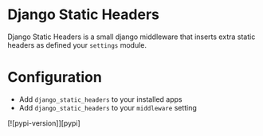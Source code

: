 # Django Static Headers

Django Static Headers is a small django middleware that inserts extra static headers as 
defined your `settings` module.

# Configuration

 - Add `django_static_headers` to your installed apps
 - Add `django_static_headers` to your `middleware` setting

[![pypi-version]][pypi]

